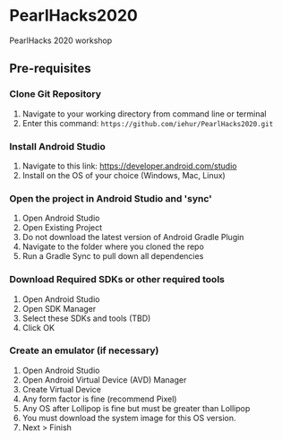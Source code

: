 # PearlHacks2020
PearlHacks 2020 workshop

## Pre-requisites
### Clone Git Repository
1. Navigate to your working directory from command line or terminal
2. Enter this command: `https://github.com/iehur/PearlHacks2020.git`

### Install Android Studio
1. Navigate to this link: https://developer.android.com/studio
2. Install on the OS of your choice (Windows, Mac, Linux)

### Open the project in Android Studio and 'sync'
1. Open Android Studio
2. Open Existing Project
3. Do not download the latest version of Android Gradle Plugin
4. Navigate to the folder where you cloned the repo
5. Run a Gradle Sync to pull down all dependencies

### Download Required SDKs or other required tools
1. Open Android Studio
2. Open SDK Manager
3. Select these SDKs and tools (TBD)
4. Click OK

### Create an emulator (if necessary)
1. Open Android Studio
2. Open Android Virtual Device (AVD) Manager
3. Create Virtual Device
4. Any form factor is fine (recommend Pixel)
5. Any OS after Lollipop is fine but must be greater than Lollipop
6. You must download the system image for this OS version.
7. Next > Finish
